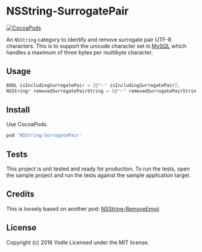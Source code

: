 # NSString-SurrogatePair

[![CocoaPods](https://img.shields.io/cocoapods/v/NSString-SurrogatePair.svg?style=flat-square)](https://cocoapods.org/pods/NSString-SurrogatePair)

An ```NSString``` category to identify and remove surrogate pair UTF-8 characters.
This is to support the unicode character set in [MySQL](https://dev.mysql.com/doc/refman/5.7/en/charset-unicode-utf8.html) which handles a maximum of three bytes per multibyte character.


## Usage


```objectivec
BOOL isIncludingSurrogatePair = [@"✨" isIncludingSurrogatePair];
NSString* removedSurrogatePairString = [@"✨" removedSurrogatePairString];
```


## Install

Use CocoaPods.

```ruby
pod 'NSString-SurrogatePair'
```


## Tests

This project is unit tested and ready for production. To run the tests, open the sample project and run the tests against the sample application target.


## Credits

This is loosely based on another pod: [NSString-RemoveEmoji](https://github.com/woxtu/NSString-RemoveEmoji)


## License

Copyright (c) 2016 Yodle
Licensed under the MIT license.
